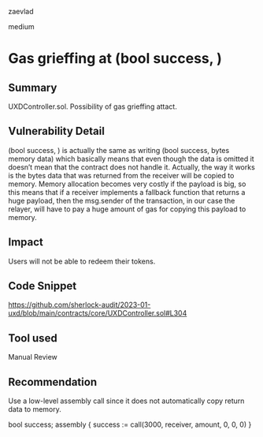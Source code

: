zaevlad

medium

# Gas grieffing at  (bool success, )

## Summary

UXDController.sol. Possibility of gas grieffing attact.

## Vulnerability Detail

 (bool success, ) is actually the same as writing (bool success, bytes memory data) which basically means that even though the data is omitted it doesn’t mean that the contract does not handle it. Actually, the way it works is the bytes data that was returned from the receiver will be copied to memory. Memory allocation becomes very costly if the payload is big, so this means that if a receiver implements a fallback function that returns a huge payload, then the msg.sender of the transaction, in our case the relayer, will have to pay a huge amount of gas for copying this payload to memory.


## Impact

Users will not be able to redeem their tokens.

## Code Snippet

https://github.com/sherlock-audit/2023-01-uxd/blob/main/contracts/core/UXDController.sol#L304

## Tool used

Manual Review

## Recommendation

Use a low-level assembly call since it does not automatically copy return data to memory.

bool success;
assembly {
    success := call(3000, receiver, amount, 0, 0, 0)
}
